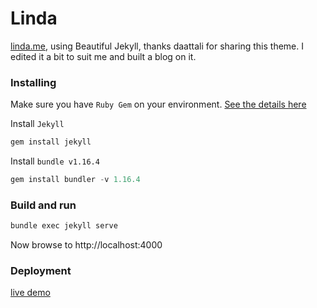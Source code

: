 # Linda

[linda.me](https://lanhnth-1450.github.io/),  using Beautiful Jekyll, thanks daattali for sharing this theme. I edited it a bit to suit me and built a blog on it.

### Installing

Make sure you have `Ruby Gem` on your environment. [See the details here](https://jekyllrb.com/docs/installation/)

Install `Jekyll`
```js
gem install jekyll
```

Install `bundle v1.16.4`
```js
gem install bundler -v 1.16.4
```

### Build and run

```js
bundle exec jekyll serve
```

Now browse to http://localhost:4000

### Deployment

[live demo](https://lanhnth-1450.github.io/)
